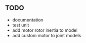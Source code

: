 TODO
----

- documentation
- test unit
- add motor rotor inertia to model
- add custom motor to joint models